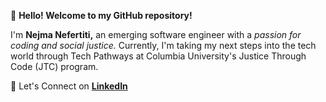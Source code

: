 👋 **Hello! Welcome to my GitHub repository!**

I'm **Nejma Nefertiti,** an emerging software engineer with a *passion for coding and social justice.* Currently, I'm taking my next steps into the tech world through Tech Pathways at Columbia University's Justice Through Code (JTC) program.

🔗 Let's Connect on [**LinkedIn**](https://www.linkedin.com/in/nejma-nefertiti)
